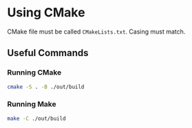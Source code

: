 # Using CMake

CMake file must be called `CMakeLists.txt`. Casing must match.

## Useful Commands

### Running CMake

```bash
cmake -S . -B ./out/build
```

### Running Make

```bash
make -C ./out/build
```
